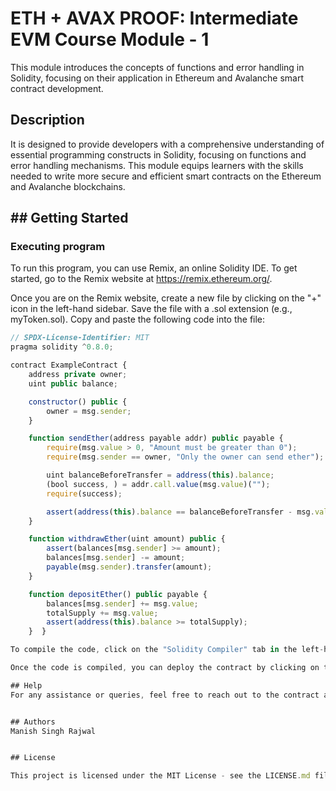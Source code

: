 # ETH + AVAX PROOF: Intermediate EVM Course Module - 1

This module introduces the concepts of functions and error handling in Solidity, focusing on their application in Ethereum and Avalanche smart contract development.

## Description 

It is designed to provide developers with a comprehensive understanding of essential programming constructs in Solidity, focusing on functions and error handling mechanisms. This module equips learners with the skills needed to write more secure and efficient smart contracts on the Ethereum and Avalanche blockchains.

## ## Getting Started

### Executing program

To run this program, you can use Remix, an online Solidity IDE. To get started, go to the Remix website at https://remix.ethereum.org/.

Once you are on the Remix website, create a new file by clicking on the "+" icon in the left-hand sidebar. Save the file with a .sol extension (e.g., myToken.sol). Copy and paste the following code into the file:

```javascript
// SPDX-License-Identifier: MIT
pragma solidity ^0.8.0;

contract ExampleContract {
    address private owner;
    uint public balance;

    constructor() public {
        owner = msg.sender;
    }

    function sendEther(address payable addr) public payable {
        require(msg.value > 0, "Amount must be greater than 0");
        require(msg.sender == owner, "Only the owner can send ether");

        uint balanceBeforeTransfer = address(this).balance;
        (bool success, ) = addr.call.value(msg.value)(""); 
        require(success);

        assert(address(this).balance == balanceBeforeTransfer - msg.value);
    }

    function withdrawEther(uint amount) public {
        assert(balances[msg.sender] >= amount);
        balances[msg.sender] -= amount;
        payable(msg.sender).transfer(amount);
    }

    function depositEther() public payable {
        balances[msg.sender] += msg.value;
        totalSupply += msg.value;
        assert(address(this).balance >= totalSupply);
    }  } 

To compile the code, click on the "Solidity Compiler" tab in the left-hand sidebar. Make sure the "Compiler" option is set to "0.8.18" (or another compatible version), and then click on the "Compile MyToken.sol" button.

Once the code is compiled, you can deploy the contract by clicking on the "Deploy & Run Transactions" tab in the left-hand sidebar. Select the "MyToken" contract from the dropdown menu, and then click on the "Deploy" button.

## Help
For any assistance or queries, feel free to reach out to the contract author via [email](rajwalmanish91@gmail.com).


## Authors
Manish Singh Rajwal


## License

This project is licensed under the MIT License - see the LICENSE.md file for details
